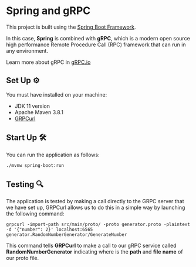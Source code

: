 # Spring and gRPC

This project is built using the [Spring Boot Framework](https://spring.io/).

In this case, **Spring** is combined with **gRPC**, which is a modern open source high performance Remote Procedure
Call (RPC) framework that can run in any environment.

Learn more about gRPC in [gRPC.io](https://grpc.io/)

## Set Up ⚙

You must have installed on your machine:

* JDK 11 version
* Apache Maven 3.8.1
* [GRPCurl](https://github.com/fullstorydev/grpcurl/blob/master/README.md)

## Start Up 🛠

You can run the application as follows:

```bash
./mvnw spring-boot:run
```

## Testing 🔍

The application is tested by making a call directly to the GRPC server that we have set up, GRPCurl allows us to do this
in a simple way by launching the following command:

    grpcurl -import-path src/main/proto/ -proto generator.proto -plaintext -d '{"number": 2}' localhost:6565 generator.RandomNumberGenerator/GenerateNumber

This command tells **GRPCurl** to make a call to our gRPC service called **RandomNumberGenerator** indicating where is
the **path** and **file** **name** of our proto file.
